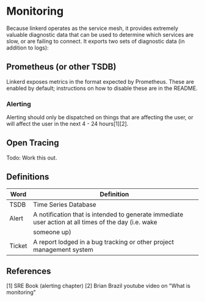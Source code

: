 # Monitoring

Because linkerd operates as the service mesh, it provides extremely valuable diagnostic data that can be used to
determine which services are slow, or are failing to connect. It exports two sets of diagnostic data (in addition
to logs):

## Prometheus (or other TSDB)

Linkerd exposes metrics in the format expected by Prometheus. These are enabled by default; instructions on how to
disable these are in the README.

### Alerting

Alerting should only be dispatched on things that are affecting the user, or will affect the user in the next 4 -
24 hours[1][2].

## Open Tracing

Todo: Work this out.

## Definitions

| Word   | Definition                                                                                              |
|--------|---------------------------------------------------------------------------------------------------------|
| TSDB   | Time Series Database                                                                                    |
| Alert  | A notification that is intended to generate immediate user action at all times of the day (i.e. wake    |
|        |  someone up)                                                                                            |
| Ticket | A report lodged in a bug tracking or other project management system                                    |

## References

[1] SRE Book (alerting chapter)
[2] Brian Brazil youtube video on "What is monitoring"
